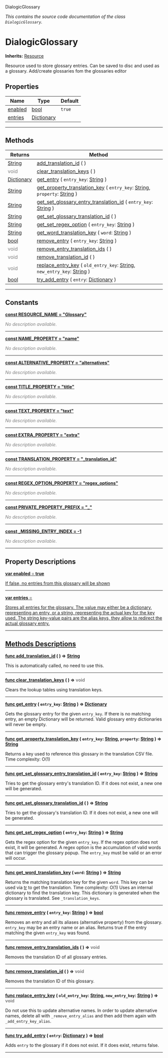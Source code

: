 
<div class="header-banner purple">
<div class="header-label purple">DialogicGlossary</div>
</div>

*This contains the source code documentation of the class `DialogicGlossary`.*
        
# DialogicGlossary
**Inherits:** [Resource](https://docs.godotengine.org/en/latest/classes/class_resource.html#class-resource)

Resource used to store glossary entries. Can be saved to disc and used as a glossary. Add/create glossaries fom the glossaries editor
## Properties
Name | Type | Default 
--- | --- | --- 
[<span class="hljs-title">enabled</span>](#property-enabled) | [bool](https://docs.godotengine.org/en/latest/classes/class_bool.html#class-bool) |  `true` 
[<span class="hljs-title">entries</span>](#property-entries) | [Dictionary](https://docs.godotengine.org/en/latest/classes/class_dictionary.html#class-dictionary) |   
--- 

## Methods
Returns | Method 
--- | --- 
<span class="hljs-attribute">[String](https://docs.godotengine.org/en/latest/classes/class_string.html#class-string)</span> | [<span class="hljs-title">add_translation_id</span>](#property-add_translation_id) ( ) 
<span style = "color: gray">void</span> | [<span class="hljs-title">clear_translation_keys</span>](#property-clear_translation_keys) ( ) 
<span class="hljs-attribute">[Dictionary](https://docs.godotengine.org/en/latest/classes/class_dictionary.html#class-dictionary)</span> | [<span class="hljs-title">get_entry</span>](#property-get_entry) ( `entry_key`: [String](https://docs.godotengine.org/en/latest/classes/class_string.html#class-string) ) 
<span class="hljs-attribute">[String](https://docs.godotengine.org/en/latest/classes/class_string.html#class-string)</span> | [<span class="hljs-title">get_property_translation_key</span>](#property-get_property_translation_key) ( `entry_key`: [String](https://docs.godotengine.org/en/latest/classes/class_string.html#class-string), `property`: [String](https://docs.godotengine.org/en/latest/classes/class_string.html#class-string) ) 
<span class="hljs-attribute">[String](https://docs.godotengine.org/en/latest/classes/class_string.html#class-string)</span> | [<span class="hljs-title">get_set_glossary_entry_translation_id</span>](#property-get_set_glossary_entry_translation_id) ( `entry_key`: [String](https://docs.godotengine.org/en/latest/classes/class_string.html#class-string) ) 
<span class="hljs-attribute">[String](https://docs.godotengine.org/en/latest/classes/class_string.html#class-string)</span> | [<span class="hljs-title">get_set_glossary_translation_id</span>](#property-get_set_glossary_translation_id) ( ) 
<span class="hljs-attribute">[String](https://docs.godotengine.org/en/latest/classes/class_string.html#class-string)</span> | [<span class="hljs-title">get_set_regex_option</span>](#property-get_set_regex_option) ( `entry_key`: [String](https://docs.godotengine.org/en/latest/classes/class_string.html#class-string) ) 
<span class="hljs-attribute">[String](https://docs.godotengine.org/en/latest/classes/class_string.html#class-string)</span> | [<span class="hljs-title">get_word_translation_key</span>](#property-get_word_translation_key) ( `word`: [String](https://docs.godotengine.org/en/latest/classes/class_string.html#class-string) ) 
<span class="hljs-attribute">[bool](https://docs.godotengine.org/en/latest/classes/class_bool.html#class-bool)</span> | [<span class="hljs-title">remove_entry</span>](#property-remove_entry) ( `entry_key`: [String](https://docs.godotengine.org/en/latest/classes/class_string.html#class-string) ) 
<span style = "color: gray">void</span> | [<span class="hljs-title">remove_entry_translation_ids</span>](#property-remove_entry_translation_ids) ( ) 
<span style = "color: gray">void</span> | [<span class="hljs-title">remove_translation_id</span>](#property-remove_translation_id) ( ) 
<span style = "color: gray">void</span> | [<span class="hljs-title">replace_entry_key</span>](#property-replace_entry_key) ( `old_entry_key`: [String](https://docs.godotengine.org/en/latest/classes/class_string.html#class-string), `new_entry_key`: [String](https://docs.godotengine.org/en/latest/classes/class_string.html#class-string) ) 
<span class="hljs-attribute">[bool](https://docs.godotengine.org/en/latest/classes/class_bool.html#class-bool)</span> | [<span class="hljs-title">try_add_entry</span>](#property-try_add_entry) ( `entry`: [Dictionary](https://docs.godotengine.org/en/latest/classes/class_dictionary.html#class-dictionary) ) 
--- 
## Constants


<a class="header" id="constant-RESOURCE_NAME" href="#constant-RESOURCE_NAME">**<span class="hljs-attribute">const</span> <span class="hljs-title">RESOURCE_NAME</span><span class="hljs-comment"> = "Glossary"</span>**</a>



 <span style = "color: gray">*No description available.*</span> 

---


<a class="header" id="constant-NAME_PROPERTY" href="#constant-NAME_PROPERTY">**<span class="hljs-attribute">const</span> <span class="hljs-title">NAME_PROPERTY</span><span class="hljs-comment"> = "name"</span>**</a>



 <span style = "color: gray">*No description available.*</span> 

---


<a class="header" id="constant-ALTERNATIVE_PROPERTY" href="#constant-ALTERNATIVE_PROPERTY">**<span class="hljs-attribute">const</span> <span class="hljs-title">ALTERNATIVE_PROPERTY</span><span class="hljs-comment"> = "alternatives"</span>**</a>



 <span style = "color: gray">*No description available.*</span> 

---


<a class="header" id="constant-TITLE_PROPERTY" href="#constant-TITLE_PROPERTY">**<span class="hljs-attribute">const</span> <span class="hljs-title">TITLE_PROPERTY</span><span class="hljs-comment"> = "title"</span>**</a>



 <span style = "color: gray">*No description available.*</span> 

---


<a class="header" id="constant-TEXT_PROPERTY" href="#constant-TEXT_PROPERTY">**<span class="hljs-attribute">const</span> <span class="hljs-title">TEXT_PROPERTY</span><span class="hljs-comment"> = "text"</span>**</a>



 <span style = "color: gray">*No description available.*</span> 

---


<a class="header" id="constant-EXTRA_PROPERTY" href="#constant-EXTRA_PROPERTY">**<span class="hljs-attribute">const</span> <span class="hljs-title">EXTRA_PROPERTY</span><span class="hljs-comment"> = "extra"</span>**</a>



 <span style = "color: gray">*No description available.*</span> 

---


<a class="header" id="constant-TRANSLATION_PROPERTY" href="#constant-TRANSLATION_PROPERTY">**<span class="hljs-attribute">const</span> <span class="hljs-title">TRANSLATION_PROPERTY</span><span class="hljs-comment"> = "_translation_id"</span>**</a>



 <span style = "color: gray">*No description available.*</span> 

---


<a class="header" id="constant-REGEX_OPTION_PROPERTY" href="#constant-REGEX_OPTION_PROPERTY">**<span class="hljs-attribute">const</span> <span class="hljs-title">REGEX_OPTION_PROPERTY</span><span class="hljs-comment"> = "regex_options"</span>**</a>



 <span style = "color: gray">*No description available.*</span> 

---


<a class="header" id="constant-PRIVATE_PROPERTY_PREFIX" href="#constant-PRIVATE_PROPERTY_PREFIX">**<span class="hljs-attribute">const</span> <span class="hljs-title">PRIVATE_PROPERTY_PREFIX</span><span class="hljs-comment"> = "_"</span>**</a>



 <span style = "color: gray">*No description available.*</span> 

---


<a class="header" id="constant-_MISSING_ENTRY_INDEX" href="#constant-_MISSING_ENTRY_INDEX">**<span class="hljs-attribute">const</span> <span class="hljs-title">_MISSING_ENTRY_INDEX</span><span class="hljs-comment"> = -1</span>**</a>



 <span style = "color: gray">*No description available.*</span> 

---
## Property Descriptions



<a class="header" id="property-enabled" href="#property-enabled">**<span class="hljs-attribute">var</span> <span class="hljs-title">enabled</span> <span style = "color: gray"> = </span> true** 



If false, no entries from this glossary will be shown

---



<a class="header" id="property-entries" href="#property-entries">**<span class="hljs-attribute">var</span> <span class="hljs-title">entries</span> <span style = "color: gray"> = </span> <unknown>** 



Stores all entries for the glossary.  The value may either be a dictionary, representing an entry, or a string, representing the actual key for the key used. The string key-value pairs are the alias keys, they allow to redirect the actual glossary entry.

---

## Methods Descriptions



<a class="header" id="method-add_translation_id" href="#method-add_translation_id">**<span class="hljs-attribute">func</span> [<span class="hljs-title">add_translation_id</span>](#property-add_translation_id) ( )</a>  ⇒ <span class="hljs-attribute">[String](https://docs.godotengine.org/en/latest/classes/class_string.html#class-string)</span>** 



This is automatically called, no need to use this.

---



<a class="header" id="method-clear_translation_keys" href="#method-clear_translation_keys">**<span class="hljs-attribute">func</span> [<span class="hljs-title">clear_translation_keys</span>](#property-clear_translation_keys) ( )</a>  ⇒ <span style = "color: gray">void</span>** 



Clears the lookup tables using translation keys.

---



<a class="header" id="method-get_entry" href="#method-get_entry">**<span class="hljs-attribute">func</span> [<span class="hljs-title">get_entry</span>](#property-get_entry) ( `entry_key`: [String](https://docs.godotengine.org/en/latest/classes/class_string.html#class-string) )</a>  ⇒ <span class="hljs-attribute">[Dictionary](https://docs.godotengine.org/en/latest/classes/class_dictionary.html#class-dictionary)</span>** 



Gets the glossary entry for the given `entry_key`. If there is no matching entry, an empty Dictionary will be returned. Valid glossary entry dictionaries will never be empty.

---



<a class="header" id="method-get_property_translation_key" href="#method-get_property_translation_key">**<span class="hljs-attribute">func</span> [<span class="hljs-title">get_property_translation_key</span>](#property-get_property_translation_key) ( `entry_key`: [String](https://docs.godotengine.org/en/latest/classes/class_string.html#class-string), `property`: [String](https://docs.godotengine.org/en/latest/classes/class_string.html#class-string) )</a>  ⇒ <span class="hljs-attribute">[String](https://docs.godotengine.org/en/latest/classes/class_string.html#class-string)</span>** 



Returns a key used to reference this glossary in the translation CSV file.  Time complexity: O(1)

---



<a class="header" id="method-get_set_glossary_entry_translation_id" href="#method-get_set_glossary_entry_translation_id">**<span class="hljs-attribute">func</span> [<span class="hljs-title">get_set_glossary_entry_translation_id</span>](#property-get_set_glossary_entry_translation_id) ( `entry_key`: [String](https://docs.godotengine.org/en/latest/classes/class_string.html#class-string) )</a>  ⇒ <span class="hljs-attribute">[String](https://docs.godotengine.org/en/latest/classes/class_string.html#class-string)</span>** 



Tries to get the glossary entry's translation ID. If it does not exist, a new one will be generated.

---



<a class="header" id="method-get_set_glossary_translation_id" href="#method-get_set_glossary_translation_id">**<span class="hljs-attribute">func</span> [<span class="hljs-title">get_set_glossary_translation_id</span>](#property-get_set_glossary_translation_id) ( )</a>  ⇒ <span class="hljs-attribute">[String](https://docs.godotengine.org/en/latest/classes/class_string.html#class-string)</span>** 



Tries to get the glossary's translation ID. If it does not exist, a new one will be generated.

---



<a class="header" id="method-get_set_regex_option" href="#method-get_set_regex_option">**<span class="hljs-attribute">func</span> [<span class="hljs-title">get_set_regex_option</span>](#property-get_set_regex_option) ( `entry_key`: [String](https://docs.godotengine.org/en/latest/classes/class_string.html#class-string) )</a>  ⇒ <span class="hljs-attribute">[String](https://docs.godotengine.org/en/latest/classes/class_string.html#class-string)</span>** 



Gets the regex option for the given `entry_key`. If the regex option does not exist, it will be generated.  A regex option is the accumulation of valid words that can trigger the glossary popup.  The `entry_key` must be valid or an error will occur.

---



<a class="header" id="method-get_word_translation_key" href="#method-get_word_translation_key">**<span class="hljs-attribute">func</span> [<span class="hljs-title">get_word_translation_key</span>](#property-get_word_translation_key) ( `word`: [String](https://docs.godotengine.org/en/latest/classes/class_string.html#class-string) )</a>  ⇒ <span class="hljs-attribute">[String](https://docs.godotengine.org/en/latest/classes/class_string.html#class-string)</span>** 



Returns the matching translation key for the given `word`. This key can be used via [tr](#property-tr) to get the translation.  Time complexity: O(1) Uses an internal dictionary to find the translation key. This dictionary is generated when the glossary is translated. See `_translation_keys`.

---



<a class="header" id="method-remove_entry" href="#method-remove_entry">**<span class="hljs-attribute">func</span> [<span class="hljs-title">remove_entry</span>](#property-remove_entry) ( `entry_key`: [String](https://docs.godotengine.org/en/latest/classes/class_string.html#class-string) )</a>  ⇒ <span class="hljs-attribute">[bool](https://docs.godotengine.org/en/latest/classes/class_bool.html#class-bool)</span>** 



Removes an entry and all its aliases (alternative property) from the glossary. `entry_key` may be an entry name or an alias.  Returns true if the entry matching the given `entry_key` was found.

---



<a class="header" id="method-remove_entry_translation_ids" href="#method-remove_entry_translation_ids">**<span class="hljs-attribute">func</span> [<span class="hljs-title">remove_entry_translation_ids</span>](#property-remove_entry_translation_ids) ( )</a>  ⇒ <span style = "color: gray">void</span>** 



Removes the translation ID of all glossary entries.

---



<a class="header" id="method-remove_translation_id" href="#method-remove_translation_id">**<span class="hljs-attribute">func</span> [<span class="hljs-title">remove_translation_id</span>](#property-remove_translation_id) ( )</a>  ⇒ <span style = "color: gray">void</span>** 



Removes the translation ID of this glossary.

---



<a class="header" id="method-replace_entry_key" href="#method-replace_entry_key">**<span class="hljs-attribute">func</span> [<span class="hljs-title">replace_entry_key</span>](#property-replace_entry_key) ( `old_entry_key`: [String](https://docs.godotengine.org/en/latest/classes/class_string.html#class-string), `new_entry_key`: [String](https://docs.godotengine.org/en/latest/classes/class_string.html#class-string) )</a>  ⇒ <span style = "color: gray">void</span>** 



Do not use this to update alternative names. In order to update alternative names, delete all with `_remove_entry_alias` and then add them again with `_add_entry_key_alias`.

---



<a class="header" id="method-try_add_entry" href="#method-try_add_entry">**<span class="hljs-attribute">func</span> [<span class="hljs-title">try_add_entry</span>](#property-try_add_entry) ( `entry`: [Dictionary](https://docs.godotengine.org/en/latest/classes/class_dictionary.html#class-dictionary) )</a>  ⇒ <span class="hljs-attribute">[bool](https://docs.godotengine.org/en/latest/classes/class_bool.html#class-bool)</span>** 



Adds `entry` to the glossary if it does not exist. If it does exist, returns false.

---

